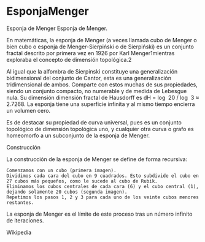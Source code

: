 # EsponjaMenger
Esponja de Menger
Esponja de Menger.

En matemáticas, la esponja de Menger (a veces llamada cubo de Menger o bien cubo o esponja de Menger-Sierpiński o de Sierpiński) es un conjunto fractal descrito por primera vez en 1926 por Karl Menger1​ mientras exploraba el concepto de dimensión topológica.2​

Al igual que la alfombra de Sierpinski constituye una generalización bidimensional del conjunto de Cantor, esta es una generalización tridimensional de ambos. Comparte con estos muchas de sus propiedades, siendo un conjunto compacto, no numerable y de medida de Lebesgue nula. Su dimensión dimensión fractal de Hausdorff es dH = log ⁡ 20 / log ⁡ 3 ≈ 2.7268. La esponja tiene una superficie infinita y al mismo tiempo encierra un volumen cero.

Es de destacar su propiedad de curva universal, pues es un conjunto topológico de dimensión topológica uno, y cualquier otra curva o grafo es homeomorfo a un subconjunto de la esponja de Menger.



Construcción

La construcción de la esponja de Menger se define de forma recursiva:

    Comenzamos con un cubo (primera imagen).
    Dividimos cada cara del cubo en 9 cuadrados. Esto subdivide el cubo en 27 cubos más pequeños, como le sucede al cubo de Rubik.
    Eliminamos los cubos centrales de cada cara (6) y el cubo central (1), dejando solamente 20 cubos (segunda imagen).
    Repetimos los pasos 1, 2 y 3 para cada uno de los veinte cubos menores restantes.

La esponja de Menger es el límite de este proceso tras un número infinito de iteraciones.

Wikipedia